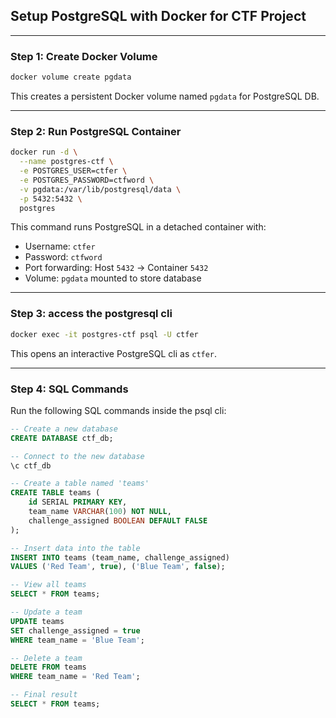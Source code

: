 ## Setup PostgreSQL with Docker for CTF Project

---

### Step 1: Create Docker Volume

```bash
docker volume create pgdata
```

This creates a persistent Docker volume named `pgdata` for PostgreSQL DB.

---

### Step 2: Run PostgreSQL Container

```bash
docker run -d \
  --name postgres-ctf \
  -e POSTGRES_USER=ctfer \
  -e POSTGRES_PASSWORD=ctfword \
  -v pgdata:/var/lib/postgresql/data \
  -p 5432:5432 \
  postgres
```

This command runs PostgreSQL in a detached container with:
- Username: `ctfer`
- Password: `ctfword`
- Port forwarding: Host `5432` → Container `5432`
- Volume: `pgdata` mounted to store database

---

### Step 3: access the postgresql cli

```bash
docker exec -it postgres-ctf psql -U ctfer
```

This opens an interactive PostgreSQL cli as `ctfer`.

---

### Step 4: SQL Commands

Run the following SQL commands inside the psql cli:

```sql
-- Create a new database
CREATE DATABASE ctf_db;

-- Connect to the new database
\c ctf_db

-- Create a table named 'teams'
CREATE TABLE teams (
    id SERIAL PRIMARY KEY,
    team_name VARCHAR(100) NOT NULL,
    challenge_assigned BOOLEAN DEFAULT FALSE
);

-- Insert data into the table
INSERT INTO teams (team_name, challenge_assigned)
VALUES ('Red Team', true), ('Blue Team', false);

-- View all teams
SELECT * FROM teams;

-- Update a team
UPDATE teams
SET challenge_assigned = true
WHERE team_name = 'Blue Team';

-- Delete a team
DELETE FROM teams
WHERE team_name = 'Red Team';

-- Final result
SELECT * FROM teams;
```
